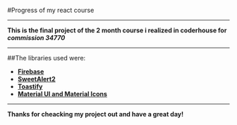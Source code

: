 #Progress of my react course

***

**This is the final project of the 2 month course i realized in coderhouse for _commission 34770_**

***

##The libraries used were: 

* **[Firebase](https://firebase.google.com/)**
* **[SweetAlert2](https://sweetalert2.github.io/recipe-gallery/sweetalert2-react.html)**
* **[Toastify](https://www.npmjs.com/package/react-toastify)**
* **[Material UI and Material Icons](https://mui.com/)**
***

**Thanks for cheacking my project out and have a great day!**
